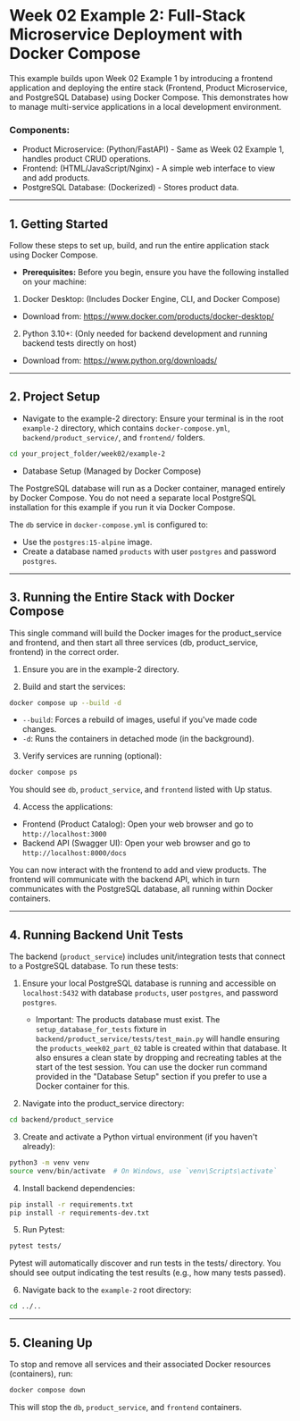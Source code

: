 # Week 02 Example 2: Full-Stack Microservice Deployment with Docker Compose

This example builds upon Week 02 Example 1 by introducing a frontend application and deploying the entire stack (Frontend, Product Microservice, and PostgreSQL Database) using Docker Compose. This demonstrates how to manage multi-service applications in a local development environment.

### Components:

- Product Microservice: (Python/FastAPI) - Same as Week 02 Example 1, handles product CRUD operations.
- Frontend: (HTML/JavaScript/Nginx) - A simple web interface to view and add products.
- PostgreSQL Database: (Dockerized) - Stores product data.

---

## 1. Getting Started

Follow these steps to set up, build, and run the entire application stack using Docker Compose.


* **Prerequisites:**
Before you begin, ensure you have the following installed on your machine:

1. Docker Desktop: (Includes Docker Engine, CLI, and Docker Compose)
- Download from: https://www.docker.com/products/docker-desktop/
2. Python 3.10+: (Only needed for backend development and running backend tests directly on host)
- Download from: https://www.python.org/downloads/

---

## 2. Project Setup

- Navigate to the example-2 directory: Ensure your terminal is in the root `example-2` directory, which contains `docker-compose.yml`, `backend/product_service/`, and `frontend/` folders.

```bash
cd your_project_folder/week02/example-2
```

- Database Setup (Managed by Docker Compose)

The PostgreSQL database will run as a Docker container, managed entirely by Docker Compose. You do not need a separate local PostgreSQL installation for this example if you run it via Docker Compose.

The `db` service in `docker-compose.yml` is configured to:

- Use the `postgres:15-alpine` image.
- Create a database named `products` with user `postgres` and password `postgres`.

---

## 3. Running the Entire Stack with Docker Compose

This single command will build the Docker images for the product_service and frontend, and then start all three services (db, product_service, frontend) in the correct order.

1. Ensure you are in the example-2 directory.

2. Build and start the services:
```bash
docker compose up --build -d
```
- `--build`: Forces a rebuild of images, useful if you've made code changes.
- `-d`: Runs the containers in detached mode (in the background).

3. Verify services are running (optional):
```bash
docker compose ps
```

You should see `db`, `product_service`, and `frontend` listed with Up status.

4. Access the applications:

- Frontend (Product Catalog): Open your web browser and go to `http://localhost:3000`
- Backend API (Swagger UI): Open your web browser and go to `http://localhost:8000/docs`

You can now interact with the frontend to add and view products. The frontend will communicate with the backend API, which in turn communicates with the PostgreSQL database, all running within Docker containers.

---

## 4.  Running Backend Unit Tests

The backend (`product_service`) includes unit/integration tests that connect to a PostgreSQL database. To run these tests:

1. Ensure your local PostgreSQL database is running and accessible on `localhost:5432` with database `products`, user `postgres`, and password `postgres`.

    - Important: The products database must exist. The `setup_database_for_tests` fixture in `backend/product_service/tests/test_main.py` will handle ensuring the `products_week02_part_02` table is created within that database. It also ensures a clean state by dropping and recreating tables at the start of the test session. You can use the docker run command provided in the "Database Setup" section if you prefer to use a Docker container for this.

2. Navigate into the product_service directory:
```bash
cd backend/product_service
```

3. Create and activate a Python virtual environment (if you haven't already):

```bash
python3 -m venv venv
source venv/bin/activate  # On Windows, use `venv\Scripts\activate`
```

4. Install backend dependencies:
```bash
pip install -r requirements.txt
pip install -r requirements-dev.txt
```

5. Run Pytest:
```bash
pytest tests/
```

Pytest will automatically discover and run tests in the tests/ directory. You should see output indicating the test results (e.g., how many tests passed).

6. Navigate back to the `example-2` root directory:


```bash
cd ../..
```
---

## 5. Cleaning Up

To stop and remove all services and their associated Docker resources (containers), run:

```bash
docker compose down
```

This will stop the `db`, `product_service`, and `frontend` containers.
